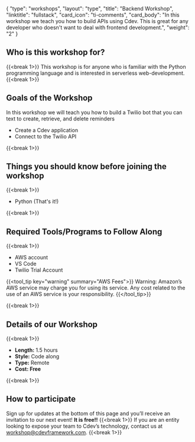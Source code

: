 {
    "type": "workshops",
    "layout": "type",
    "title": "Backend Workshop",
    "linktitle": "fullstack", 
    "card_icon": "ti-comments",
    "card_body": "In this workshop we teach you how to build APIs using Cdev. This is great for any developer who doesn't want to deal with frontend development.",
    "weight": "2"
}
## Who is this workshop for?
{{<break 1>}}
This workshop is for anyone who is familiar with the Python programming language and is interested in serverless web-development.
{{<break 1>}}
## Goals of the Workshop
In this workshop we will teach you how to build a Twilio bot that you can text to create, retrieve, and delete reminders
- Create a Cdev application
- Connect to the Twilio API

{{<break 1>}}

## Things you should know before joining the workshop
{{<break 1>}}
- Python (That's it!)

{{<break 1>}}
## Required Tools/Programs to Follow Along
{{<break 1>}}
- AWS account
- VS Code
- Twilio Trial Account


{{<tool_tip key="warning" summary="AWS Fees">}}
Warning: Amazon’s AWS service may charge you for using its service. Any cost related to the use of an AWS service is your responsibility.
{{</tool_tip>}}

{{<break 1>}}

## Details of our Workshop
{{<break 1>}}
- **Length:** 1.5 hours
- **Style:** Code along
- **Type:** Remote
- **Cost: Free**

{{<break 1>}}
## How to participate
Sign up for updates at the bottom of this page and you’ll receive an invitation to our next event! **It is free!!**
{{<break 1>}}
If you are an entity looking to expose your team to Cdev’s technology, contact us at workshop@cdevframework.com.
{{<break 1>}}